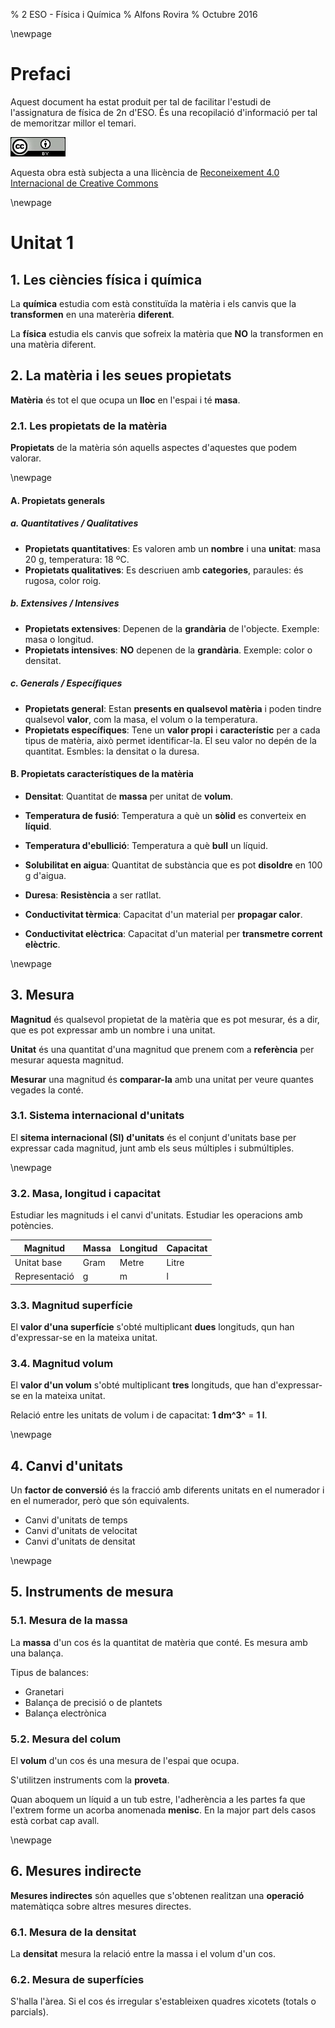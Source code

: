 % 2 ESO - Física i Química
% Alfons Rovira
% Octubre 2016

\newpage

# Prefaci

Aquest document ha estat produit per tal de facilitar l'estudi de l'assignatura de física de 2n d'ESO. És una recopilació d'informació per tal de memoritzar millor el temari.

![](cc.jpg)

Aquesta obra està subjecta a una llicència de <a rel="license" href="http://creativecommons.org/licenses/by/4.0/">Reconeixement 4.0 Internacional de Creative Commons</a>


\newpage

# Unitat 1

## 1. Les ciències física i química

La **química** estudia com està constituïda la matèria i els canvis que la **transformen** en una materèria **diferent**.

La **física** estudia els canvis que sofreix la matèria que **NO** la transformen en una matèria diferent.

## 2. La matèria i les seues propietats

**Matèria** és tot el que ocupa un **lloc** en l'espai i té **masa**.

### 2.1. Les propietats de la matèria

**Propietats** de la matèria són aquells aspectes d'aquestes que podem valorar.

\newpage

#### A. Propietats generals

##### a. Quantitatives / Qualitatives

- **Propietats quantitatives**: Es valoren amb un **nombre** i una **unitat**: masa 20 g, temperatura: 18 ºC.
- **Propietats qualitatives**: Es descriuen amb **categories**, paraules: és rugosa, color roig.

##### b. Extensives / Intensives

- **Propietats extensives**: Depenen de la **grandària** de l'objecte. Exemple: masa o longitud.
- **Propietats intensives**: **NO** depenen de la **grandària**. Exemple: color o densitat.

##### c. Generals / Específiques

- **Propietats general**: Estan **presents en qualsevol matèria** i poden tindre qualsevol **valor**, com la masa, el volum o la temperatura.
- **Propietats específiques**: Tene un **valor propi** i **característic** per a cada tipus de matèria, això permet identificar-la. El seu valor no depén de la quantitat. Esmbles: la densitat o la duresa.


#### B. Propietats característiques de la matèria

- **Densitat**: Quantitat de **massa** per unitat de **volum**.

- **Temperatura de fusió**: Temperatura a què un **sòlid** es converteix en **líquid**.

- **Temperatura d'ebullició**: Temperatura a què **bull** un líquid.

- **Solubilitat en aigua**: Quantitat de substància que es pot **disoldre** en 100 g d'aigua.

- **Duresa**: **Resistència** a ser ratllat.

- **Conductivitat tèrmica**: Capacitat d'un material per **propagar calor**.

- **Conductivitat elèctrica**: Capacitat d'un material per **transmetre corrent elèctric**.


\newpage

## 3. Mesura

**Magnitud** és qualsevol propietat de la matèria que es pot mesurar, és a dir, que es pot expressar amb un nombre i una unitat.


**Unitat** és una quantitat d'una magnitud que prenem com a **referència** per mesurar aquesta magnitud.


**Mesurar** una magnitud és **comparar-la** amb una unitat per veure quantes vegades la conté.


### 3.1. Sistema internacional d'unitats

El **sitema internacional (SI) d'unitats** és el conjunt d'unitats base per expressar cada magnitud, junt amb els seus múltiples i submúltiples.

\newpage

### 3.2. Masa, longitud i capacitat

Estudiar les magnituds i el canvi d'unitats.
Estudiar les operacions amb potències.

| Magnitud | Massa | Longitud | Capacitat |
| -------- | ----- | -------- | --------- |
| Unitat base | Gram | Metre | Litre |
| Representació | g | m | l |


### 3.3. Magnitud superfície

El **valor d'una superfície** s'obté multiplicant **dues** longituds, qun han d'expressar-se en la mateixa unitat.

### 3.4. Magnitud volum

El **valor d'un volum** s'obté multiplicant **tres** longituds, que han d'expressar-se en la mateixa unitat.

Relació entre les unitats de volum i de capacitat: **1 dm^3^** = **1 l**.


\newpage

## 4. Canvi d'unitats

Un **factor de conversió** és la fracció amb diferents unitats en el numerador i en el numerador, però que són equivalents.

- Canvi d'unitats de temps
- Canvi d'unitats de velocitat
- Canvi d'unitats de densitat

\newpage

## 5. Instruments de mesura

### 5.1. Mesura de la massa

La **massa** d'un cos és la quantitat de matèria que conté. Es mesura amb una balança.

Tipus de balances:

- Granetari
- Balança de precisió o de plantets
- Balança electrònica

### 5.2. Mesura del colum

El **volum** d'un cos és una mesura de l'espai que ocupa.

S'utilitzen instruments com la **proveta**.

Quan aboquem un líquid a un tub estre, l'adherència a les partes fa que l'extrem forme un acorba anomenada **menisc**. En la major part dels casos està corbat cap avall.

\newpage

## 6. Mesures indirecte

**Mesures indirectes** són aquelles que s'obtenen realitzan una **operació** matemàtiqca sobre altres mesures directes.

### 6.1. Mesura de la densitat

La **densitat** mesura la relació entre la massa i el volum d'un cos.

### 6.2. Mesura de superfícies

S'halla l'àrea. Si el cos és irregular s'estableixen quadres xicotets (totals o parcials).

